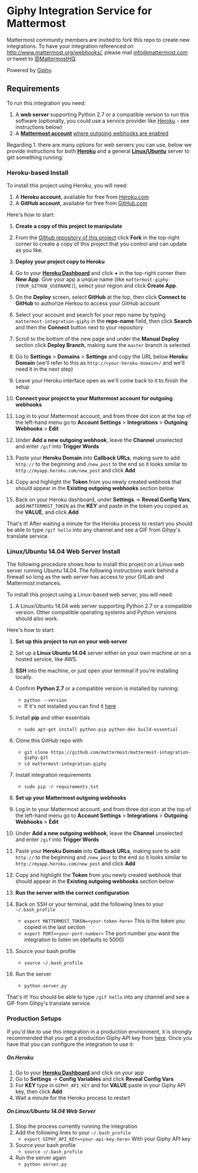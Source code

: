 # Giphy Integration Service for Mattermost

Mattermost community members are invited to fork this repo to create new integrations. To have your integration referenced on http://www.mattermost.org/webhooks/, please mail info@mattermost.com or tweet to [@MattermostHQ](https://twitter.com/mattermosthq). 

Powered by [Giphy](http://giphy.com/).

## Requirements

To run this integration you need:

1. A **web server** supporting Python 2.7 or a compatible version to run this software (optionally, you could use a service provider like [Heroku](http://heroku.com) - see instructions below)
3. A **[Mattermost account](http://www.mattermost.org/)** [where outgoing webhooks are enabled](https://github.com/mattermost/platform/blob/master/doc/integrations/webhooks/Outgoing-Webhooks.md#enabling-outgoing-webhooks)

Regarding 1. there are many options for web servers you can use, below we provide instructions for both [**Heroku**](README.md#heroku-based-install) and a general [**Linux/Ubuntu**](README.md#linuxubuntu-1404-web-server-install) server to get something running:

### Heroku-based Install

To install this project using Heroku, you will need: 

1. A **Heroku account**, available for free from [Heroku.com](http://heroku.com)
2. A **GitHub account**, available for free from [GitHub.com](http://github.com)

Here's how to start:

1. **Create a copy of this project to manipulate**
  1. From the [Github repository of this project](https://github.com/mattermost/mattermost-integration-giphy/) click **Fork** in the top-right corner to create a copy of this project that you control and can update as you like.
2. **Deploy your project copy to Heroku**
  1. Go to your [**Heroku Dashboard**](https://dashboard.heroku.com/apps) and click **+** in the top-right corner then **New App**. Give your app a unqiue name (like `mattermost-giphy-[YOUR_GITHUB_USERNAME]`), select your region and click **Create App**.
  2. On the **Deploy** screen, select **GitHub** at the top, then click **Connect to GitHub** to authorize Herkou to access your GitHub account
  3. Select your account and search for your repo name by typing `mattermost-integration-giphy` in the **repo-name** field, then click **Search** and then the **Connect** button next to your repository
  4. Scroll to the bottom of the new page and under the **Manual Deploy** section click **Deploy Branch**, making sure the `master` branch is selected
  5. Go to **Settings** > **Domains** > **Settings** and copy the URL below **Heroku Domain** (we'll refer to this as `http://<your-heroku-domain>/` and we'll need it in the next step)
  6. Leave your Heroku interface open as we'll come back to it to finish the setup

4. **Connect your project to your Mattermost account for outgoing webhooks**
 1. Log in to your Mattermost account, and from three dot icon at the top of the left-hand menu go to **Account Settings** > **Integrations** > **Outgoing Webhooks** > **Edit**
 2. Under **Add a new outgoing webhook**, leave the **Channel** unselected and enter `/gif` into **Trigger Words**
 3. Paste your **Heroku Domain** into **Callback URLs**, making sure to add `http://` to the beginning and `/new_post` to the end so it looks similar to `http://myapp.heroku.com/new_post` and click **Add**
 4. Copy and highlight the **Token** from you newly created webhook that should appear in the **Existing outgoing webhooks** section below
 5. Back on your Heroku dashboard, under **Settings** -> **Reveal Config Vars**, add `MATTERMOST_TOKEN` as the **KEY** and paste in the token you copied as the **VALUE**, and click **Add**

That's it! After waiting a minute for the Heroku process to restart you should be able to type `/gif hello` into any channel and see a GIF from Gihpy's translate service.

### Linux/Ubuntu 14.04 Web Server Install

The following procedure shows how to install this project on a Linux web server running Ubuntu 14.04. The following instructions work behind a firewall so long as the web server has access to your GitLab and Mattermost instances. 

To install this project using a Linux-based web server, you will need:

1. A Linux/Ubuntu 14.04 web server supporting Python 2.7 or a compatible version. Other compatible operating systems and Python versions should also work. 

Here's how to start:

1. **Set up this project to run on your web server**
 1. Set up a **Linux Ubuntu 14.04** server either on your own machine or on a hosted service, like AWS.
 2. **SSH** into the machine, or just open your terminal if you're installing locally.
 3. Confirm **Python 2.7** or a compatible version is installed by running:
    - `python --version`
    -  If it's not installed you can find it [here](https://www.python.org/downloads/)
 4. Install **pip** and other essentials
    - `sudo apt-get install python-pip python-dev build-essential`
 5. Clone this GitHub repo with
    - `git clone https://github.com/mattermost/mattermost-integration-giphy.git`
    - `cd mattermost-integration-giphy`
 6. Install integration requirements
    - `sudo pip -r requirements.txt`

2. **Set up your Mattermost outgoing webhooks**
 1. Log in to your Mattermost account, and from three dot icon at the top of the left-hand menu go to **Account Settings** > **Integrations** > **Outgoing Webhooks** > **Edit**
 2. Under **Add a new outgoing webhook**, leave the **Channel** unselected and enter `/gif` into **Trigger Words**
 3. Paste your **Heroku Domain** into **Callback URLs**, making sure to add `http://` to the beginning and `/new_post` to the end so it looks similar to `http://myapp.heroku.com/new_post` and click **Add**
 4. Copy and highlight the **Token** from you newly created webhook that should appear in the **Existing outgoing webhooks** section below

3. **Run the server with the correct configuration**
 7. Back on SSH or your terminal, add the following lines to your `~/.bash_profile`
    - `export MATTERMOST_TOKEN=<your-token-here>` This is the token you copied in the last section
    - `export PORT=<your-port-number>` The port number you want the integration to listen on (defaults to 5000)
 8. Source your bash profile
    - `source ~/.bash_profile`
 9. Run the server
    - `python server.py`

That's it! You should be able to type `/gif hello` into any channel and see a GIF from Gihpy's translate service.

### Production Setups

If you'd like to use this integration in a production envrionment, it is strongly recommended that you get a production Giphy API key from [here](http://api.giphy.com/submit). Once you have that you can configure the integration to use it:

##### On Heroku
1. Go to your [**Heroku Dashboard**](https://dashboard.heroku.com/apps) and click on your app
2. Go to **Settings** -> **Config Variables** and click **Reveal Config Vars**
3. For **KEY** type in `GIPHY_API_KEY` and for **VALUE** paste in your Giphy API key, then click **Add**
4. Wait a minute for the Heroku process to restart

##### On Linux/Ubuntu 14.04 Web Server
1. Stop the process currently running the integration
1. Add the following lines to your `~/.bash_profile`
   - `export GIPHY_API_KEY=<your-api-key-here>` With your Giphy API key
2. Source your bash profile
   - `source ~/.bash_profile`
3. Run the server again
   - `python server.py`
